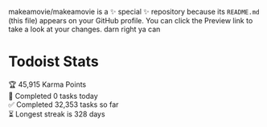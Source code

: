 makeamovie/makeamovie is a ✨ special ✨ repository because its `README.md` (this file) appears on your GitHub profile.
You can click the Preview link to take a look at your changes. darn right ya can

# Todoist Stats

<!-- TODO-IST:START -->
🏆  45,915 Karma Points           
🌸  Completed 0 tasks today           
✅  Completed 32,353 tasks so far           
⏳  Longest streak is 328 days
<!-- TODO-IST:END -->